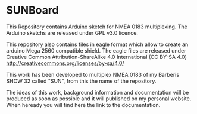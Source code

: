 # SUNBoard
This Repository contains Arduino sketch for NMEA 0183 multiplexing.
The Arduino sketchs are released under GPL v3.0 licence.

This repository also contains files in eagle format which allow to create an arduino Mega 2560 compatible shield.
The eagle files are released under Creative Common Attribution-ShareAlike 4.0 International (CC BY-SA 4.0)
http://creativecommons.org/licenses/by-sa/4.0/

This work has been developed to multiplex NMEA 0183 of my Barberis SHOW 32 called "SUN", from this the name of the repository.

The ideas of this work, background information and documentation will be produced as soon as possible and it will published on my personal website.
When heready you will find here the link to the documentation.


